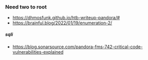 ### Need two to root
* https://dhmosfunk.github.io/htb-writeup-pandora/#
* https://brainful.blog/2022/01/19/enumeration-2/

##### sqli
* https://blog.sonarsource.com/pandora-fms-742-critical-code-vulnerabilities-explained